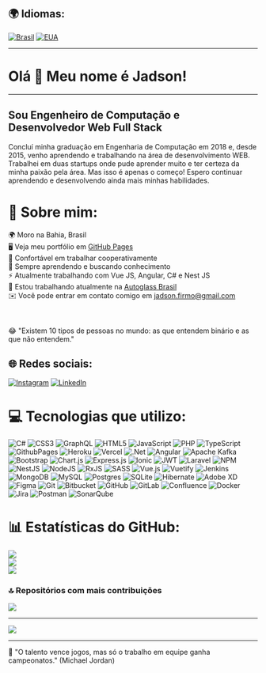 ## 🌍 Idiomas:

[![Brasil](https://cdn-icons-png.flaticon.com/32/197/197386.png)](README-pt.md) [![EUA](https://cdn-icons-png.flaticon.com/32/197/197484.png)](README.md)

---

# Olá 👋 Meu nome é Jadson!

---

Sou Engenheiro de Computação e Desenvolvedor Web Full Stack
-----------------------------------------------------------

Concluí minha graduação em Engenharia de Computação em 2018 e, desde 2015, venho aprendendo e trabalhando na área de desenvolvimento WEB. Trabalhei em duas startups onde pude aprender muito e ter certeza da minha paixão pela área. Mas isso é apenas o começo! Espero continuar aprendendo e desenvolvendo ainda mais minhas habilidades.

# 💫 Sobre mim:
🌍 Moro na Bahia, Brasil
<br>🖥️ Veja meu portfólio em [GitHub Pages](http://jadsonfirmo.github.io/portfolio)
<br>🤝 Confortável em trabalhar cooperativamente
<br>🧠 Sempre aprendendo e buscando conhecimento
<br>⚡ Atualmente trabalhando com Vue JS, Angular, C# e Nest JS
<br>🚀 Estou trabalhando atualmente na [Autoglass Brasil](http://www.autoglassonline.com.br/)
<br>✉️ Você pode entrar em contato comigo em [jadson.firmo@gmail.com](mailto:jadson.firmo@gmail.com)

<br><br>😂 "Existem 10 tipos de pessoas no mundo: as que entendem binário e as que não entendem."

## 🌐 Redes sociais:
[![Instagram](https://img.shields.io/badge/Instagram-%23E4405F.svg?logo=Instagram&logoColor=white)](https://instagram.com/jadson.firmo) [![LinkedIn](https://img.shields.io/badge/LinkedIn-%230077B5.svg?logo=linkedin&logoColor=white)](https://linkedin.com/in/jadsonfirmo)

# 💻 Tecnologias que utilizo:
![C#](https://img.shields.io/badge/c%23-%23239120.svg?style=flat&logo=csharp&logoColor=white) ![CSS3](https://img.shields.io/badge/css3-%231572B6.svg?style=flat&logo=css3&logoColor=white) ![GraphQL](https://img.shields.io/badge/-GraphQL-E10098?style=flat&logo=graphql&logoColor=white) ![HTML5](https://img.shields.io/badge/html5-%23E34F26.svg?style=flat&logo=html5&logoColor=white) ![JavaScript](https://img.shields.io/badge/javascript-%23323330.svg?style=flat&logo=javascript&logoColor=%23F7DF1E) ![PHP](https://img.shields.io/badge/php-%23777BB4.svg?style=flat&logo=php&logoColor=white) ![TypeScript](https://img.shields.io/badge/typescript-%23007ACC.svg?style=flat&logo=typescript&logoColor=white) ![GithubPages](https://img.shields.io/badge/github%20pages-121013?style=flat&logo=github&logoColor=white) ![Heroku](https://img.shields.io/badge/heroku-%23430098.svg?style=flat&logo=heroku&logoColor=white) ![Vercel](https://img.shields.io/badge/vercel-%23000000.svg?style=flat&logo=vercel&logoColor=white) ![.Net](https://img.shields.io/badge/.NET-5C2D91?style=flat&logo=.net&logoColor=white) ![Angular](https://img.shields.io/badge/angular-%23DD0031.svg?style=flat&logo=angular&logoColor=white) ![Apache Kafka](https://img.shields.io/badge/Apache%20Kafka-000?style=flat&logo=apachekafka) ![Bootstrap](https://img.shields.io/badge/bootstrap-%238511FA.svg?style=flat&logo=bootstrap&logoColor=white) ![Chart.js](https://img.shields.io/badge/chart.js-F5788D.svg?style=flat&logo=chart.js&logoColor=white) ![Express.js](https://img.shields.io/badge/express.js-%23404d59.svg?style=flat&logo=express&logoColor=%2361DAFB) ![Ionic](https://img.shields.io/badge/Ionic-%233880FF.svg?style=flat&logo=Ionic&logoColor=white) ![JWT](https://img.shields.io/badge/JWT-black?style=flat&logo=JSON%20web%20tokens) ![Laravel](https://img.shields.io/badge/laravel-%23FF2D20.svg?style=flat&logo=laravel&logoColor=white) ![NPM](https://img.shields.io/badge/NPM-%23CB3837.svg?style=flat&logo=npm&logoColor=white) ![NestJS](https://img.shields.io/badge/nestjs-%23E0234E.svg?style=flat&logo=nestjs&logoColor=white) ![NodeJS](https://img.shields.io/badge/node.js-6DA55F?style=flat&logo=node.js&logoColor=white) ![RxJS](https://img.shields.io/badge/rxjs-%23B7178C.svg?style=flat&logo=reactivex&logoColor=white) ![SASS](https://img.shields.io/badge/SASS-hotpink.svg?style=flat&logo=SASS&logoColor=white) ![Vue.js](https://img.shields.io/badge/vue.js-%2335495e.svg?style=flat&logo=vuedotjs&logoColor=%234FC08D) ![Vuetify](https://img.shields.io/badge/Vuetify-1867C0?style=flat&logo=vuetify&logoColor=AEDDFF) ![Jenkins](https://img.shields.io/badge/jenkins-%232C5263.svg?style=flat&logo=jenkins&logoColor=white) ![MongoDB](https://img.shields.io/badge/MongoDB-%234ea94b.svg?style=flat&logo=mongodb&logoColor=white) ![MySQL](https://img.shields.io/badge/mysql-4479A1.svg?style=flat&logo=mysql&logoColor=white) ![Postgres](https://img.shields.io/badge/postgres-%23316192.svg?style=flat&logo=postgresql&logoColor=white) ![SQLite](https://img.shields.io/badge/sqlite-%2307405e.svg?style=flat&logo=sqlite&logoColor=white) ![Hibernate](https://img.shields.io/badge/Hibernate-59666C?style=flat&logo=Hibernate&logoColor=white) ![Adobe XD](https://img.shields.io/badge/Adobe%20XD-470137?style=flat&logo=Adobe%20XD&logoColor=#FF61F6) ![Figma](https://img.shields.io/badge/figma-%23F24E1E.svg?style=flat&logo=figma&logoColor=white) ![Git](https://img.shields.io/badge/git-%23F05033.svg?style=flat&logo=git&logoColor=white) ![Bitbucket](https://img.shields.io/badge/bitbucket-%230047B3.svg?style=flat&logo=bitbucket&logoColor=white) ![GitHub](https://img.shields.io/badge/github-%23121011.svg?style=flat&logo=github&logoColor=white) ![GitLab](https://img.shields.io/badge/gitlab-%23181717.svg?style=flat&logo=gitlab&logoColor=white) ![Confluence](https://img.shields.io/badge/confluence-%23172BF4.svg?style=flat&logo=confluence&logoColor=white) ![Docker](https://img.shields.io/badge/docker-%230db7ed.svg?style=flat&logo=docker&logoColor=white) ![Jira](https://img.shields.io/badge/jira-%230A0FFF.svg?style=flat&logo=jira&logoColor=white) ![Postman](https://img.shields.io/badge/Postman-FF6C37?style=flat&logo=postman&logoColor=white) ![SonarQube](https://img.shields.io/badge/SonarQube-black?style=flat&logo=sonarqube&logoColor=4E9BCD)

# 📊 Estatísticas do GitHub:
![](https://github-readme-stats.vercel.app/api?username=jadsonfirmo&theme=transparent&hide_border=false&include_all_commits=true&count_private=true)<br/>
![](https://github-readme-streak-stats.herokuapp.com/?user=jadsonfirmo&theme=transparent&hide_border=false)<br/>
![](https://github-readme-stats.vercel.app/api/top-langs/?username=jadsonfirmo&theme=transparent&hide_border=false&include_all_commits=true&count_private=true&layout=compact)

### 🔝 Repositórios com mais contribuições
![](https://github-contributor-stats.vercel.app/api?username=jadsonfirmo&limit=5&theme=dark&combine_all_yearly_contributions=true)

---
[![](https://visitcount.itsvg.in/api?id=jadsonfirmo&icon=0&color=0)](https://visitcount.itsvg.in)

---
💭 "O talento vence jogos, mas só o trabalho em equipe ganha campeonatos." (Michael Jordan)

<!-- Proudly created with GPRM ( https://gprm.itsvg.in ) -->

<!---
jadsonfirmo/jadsonfirmo is a ✨ special ✨ repository because its `README.md` (this file) appears on your GitHub profile.
You can click the Preview link to take a look at your changes.
--->
